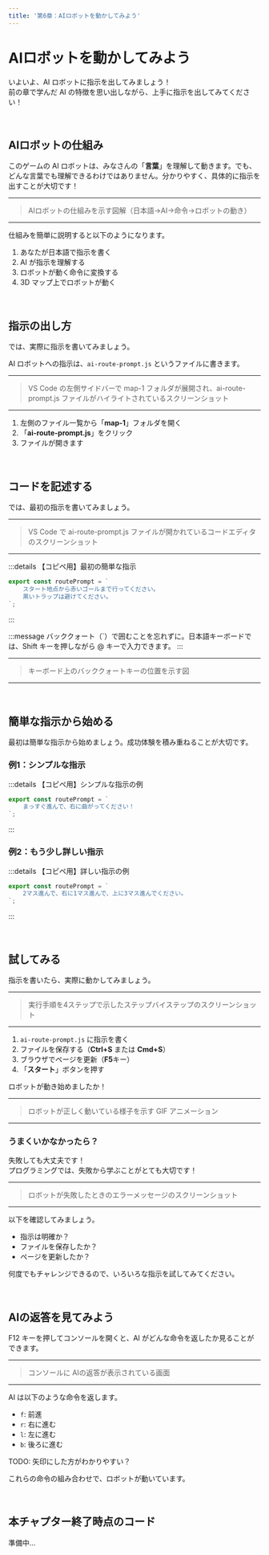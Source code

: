 ```yaml
---
title: '第6章：AIロボットを動かしてみよう'
---
```


# AIロボットを動かしてみよう

いよいよ、AI ロボットに指示を出してみましょう！\
前の章で学んだ AI の特徴を思い出しながら、上手に指示を出してみてください！

<br />

## AIロボットの仕組み

このゲームの AI ロボットは、みなさんの「**言葉**」を理解して動きます。でも、どんな言葉でも理解できるわけではありません。分かりやすく、具体的に指示を出すことが大切です！

---

> AIロボットの仕組みを示す図解（日本語→AI→命令→ロボットの動き）

---

仕組みを簡単に説明すると以下のようになります。

1.  あなたが日本語で指示を書く
2.  AI が指示を理解する
3.  ロボットが動く命令に変換する
4.  3D マップ上でロボットが動く

<br />

## 指示の出し方

では、実際に指示を書いてみましょう。

AI ロボットへの指示は、`ai-route-prompt.js` というファイルに書きます。

---

> VS Code の左側サイドバーで map-1 フォルダが展開され、ai-route-prompt.js ファイルがハイライトされているスクリーンショット

---

1.  左側のファイル一覧から「**map-1**」フォルダを開く
2.  「**ai-route-prompt.js**」をクリック
3.  ファイルが開きます

<br />

## コードを記述する

では、最初の指示を書いてみましょう。

---

> VS Code で ai-route-prompt.js ファイルが開かれているコードエディタのスクリーンショット

---

:::details 【コピペ用】最初の簡単な指示

```javascript
export const routePrompt = `
    スタート地点から赤いゴールまで行ってください。
    黒いトラップは避けてください。
`;
```

:::

:::message
バッククォート（`）で囲むことを忘れずに。日本語キーボードでは、Shift キーを押しながら @ キーで入力できます。
:::

---

> キーボード上のバッククォートキーの位置を示す図

---

<br />

## 簡単な指示から始める

最初は簡単な指示から始めましょう。成功体験を積み重ねることが大切です。

### 例1：シンプルな指示

:::details 【コピペ用】シンプルな指示の例

```javascript
export const routePrompt = `
    まっすぐ進んで、右に曲がってください！
`;
```

:::

### 例2：もう少し詳しい指示

:::details 【コピペ用】詳しい指示の例

```javascript
export const routePrompt = `
    2マス進んで、右に1マス進んで、上に3マス進んでください。
`;
```

:::

<br />

## 試してみる

指示を書いたら、実際に動かしてみましょう。

---

> 実行手順を4ステップで示したステップバイステップのスクリーンショット

---

1.  `ai-route-prompt.js` に指示を書く
2.  ファイルを保存する（**Ctrl+S** または **Cmd+S**）
3.  ブラウザでページを更新（**F5**キー）
4.  「**スタート**」ボタンを押す

ロボットが動き始めましたか！

---

> ロボットが正しく動いている様子を示す GIF アニメーション

---

### うまくいかなかったら？

失敗しても大丈夫です！\
プログラミングでは、失敗から学ぶことがとても大切です！

---

> ロボットが失敗したときのエラーメッセージのスクリーンショット

---

以下を確認してみましょう。

- 指示は明確か？
- ファイルを保存したか？
- ページを更新したか？

何度でもチャレンジできるので、いろいろな指示を試してみてください。

<br />

## AIの返答を見てみよう

F12 キーを押してコンソールを開くと、AI がどんな命令を返したか見ることができます。

---

> コンソールに AIの返答が表示されている画面

---

AI は以下のような命令を返します。

- `f`: 前進
- `r`: 右に進む
- `l`: 左に進む
- `b`: 後ろに進む

TODO: 矢印にした方がわかりやすい？

これらの命令の組み合わせで、ロボットが動いています。

<br />

## 本チャプター終了時点のコード

準備中...
